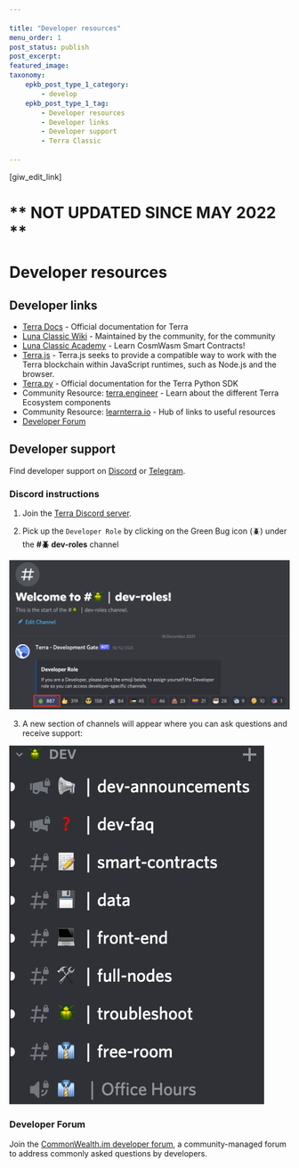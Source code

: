 ```yaml
---

title: "Developer resources"
menu_order: 1
post_status: publish
post_excerpt: 
featured_image: 
taxonomy:
    epkb_post_type_1_category:
        - develop
    epkb_post_type_1_tag:
        - Developer resources
        - Developer links
        - Developer support
        - Terra Classic

---
```

<p>[giw_edit_link]</p>

# ** NOT UPDATED SINCE MAY 2022 **

# Developer resources

## Developer links

- [Terra Docs](http://docs-classic.terra.money) - Official documentation for Terra
- [Luna Classic Wiki](https://www.lunctoken.org/knowledge-base/) - Maintained by the community, for the community
- [Luna Classic Academy](https://www.lunctoken.org/luna-classic-academy/) - Learn CosmWasm Smart Contracts!
- [Terra.js](https://docs.terra.money/docs/develop/sdks/terra-js/README.html) - Terra.js seeks to provide a compatible way to work with the Terra blockchain within JavaScript runtimes, such as Node.js and the browser.
- [Terra.py](https://terra-money.github.io/terra.py/) - Official documentation for the Terra Python SDK
- Community Resource: [terra.engineer](https://terra.engineer/) - Learn about the different Terra Ecosystem components
- Community Resource: [learnterra.io](https://learnterra.io/developers/) - Hub of links to useful resources
- [Developer Forum](https://www.lunctoken.org/bp-groups/luna-classic-developers/forum/)

## Developer support
    
Find developer support on [Discord](https://discord.gg/FxqPKsbXnh) or [Telegram](https://t.me/+gCxCPohmVBkyNDRl).
    
### Discord instructions
    
1. Join the [Terra Discord server](https://discord.com/invite/EuKCeGFb93).
    
2. Pick up the `Developer Role` by clicking on the Green Bug icon (🪲) under the **#🪲 dev-roles** channel
    
![Untitled](/img/screens/discord-dev/discors-dev-page.png)
    
3. A new section of channels will appear where you can ask questions and receive support:
    
![Untitled](/img/screens/discord-dev/discord-dev-page-channel.png)

### Developer Forum
    
Join the [CommonWealth.im developer forum](https://commonwealth.im/terra-luna-classic-lunc/discussions), a community-managed forum to address commonly asked questions by developers. 
